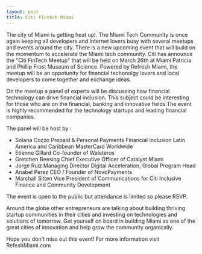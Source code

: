 ```yaml
---
layout: post
title: Citi Fintech Miami
---
```



The city of Miami is getting heat up!. The Miami Tech Community is once again keeping all developers and 
Internet lovers busy with several meetups and events around the city. There is a new upcoming event that will
build on the momentum to accelerate the Miami tech community. Citi has announce the "Citi FinTech Meetup" that will be held on March 26th at Miami Patricia and Phillip Frost Museum of Science. Powered by Refresh Miami, the meetup will be an oppotunity for
financial techonolgy lovers and local developers to come together and exchange ideas. 

On the meetup a panel of experts will be discussing how financial technology can drive financial inclusion. This subject could be interesting for those who are on the financial, banking and innovative fields.The event is highly recommended for the technology startups and leading financial companies. 

The panel will be host by :
  - Solana Cozzo
  Prepaid & Personal Payments Financial Inclusion Latin America and Caribbean MasterCard Worldwide
  - Etienne Gillard 
  Co-founder of Waleteros
  - Gretchen Beesing
  Chief Executive Officer of Catalyst Miami
  - Jorge Ruiz
  Managing Director
  Digital Acceleration, Global Program Head
  - Anabel Perez 
  CEO / Founder of NovoPayments
  - Marshall Sitten 
  Vice President of Communications for Citi Inclusive Finance and Community Development


The event is open to the public but attendance is limited so please RSVP.

Around the globe other entrepreneurs are talking about building thriving startup communities in their cities and investing on technologies and solutions of tomorrow. Get yourself on board in building Miami as one of the great cities of innovation and help grow the community organically.


Hope you don't miss out this event! For more information visit RefeshMiami.com
